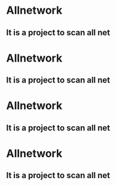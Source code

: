 # Allnetwork
## It is a project to scan all net
# Allnetwork
## It is a project to scan all net
# Allnetwork
## It is a project to scan all net
# Allnetwork
## It is a project to scan all net
